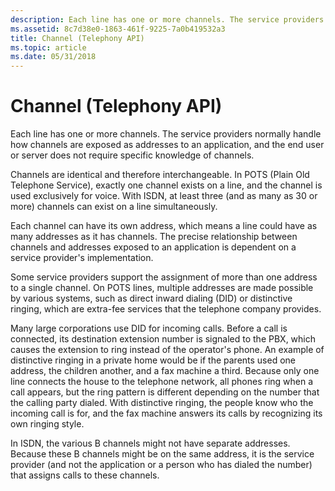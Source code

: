 ```yaml
---
description: Each line has one or more channels. The service providers normally handle how channels are exposed as addresses to an application, and the end user or server does not require specific knowledge of channels.
ms.assetid: 8c7d38e0-1863-461f-9225-7a0b419532a3
title: Channel (Telephony API)
ms.topic: article
ms.date: 05/31/2018
---
```


# Channel (Telephony API)

Each line has one or more channels. The service providers normally handle how channels are exposed as addresses to an application, and the end user or server does not require specific knowledge of channels.

Channels are identical and therefore interchangeable. In POTS (Plain Old Telephone Service), exactly one channel exists on a line, and the channel is used exclusively for voice. With ISDN, at least three (and as many as 30 or more) channels can exist on a line simultaneously.

Each channel can have its own address, which means a line could have as many addresses as it has channels. The precise relationship between channels and addresses exposed to an application is dependent on a service provider's implementation.

Some service providers support the assignment of more than one address to a single channel. On POTS lines, multiple addresses are made possible by various systems, such as direct inward dialing (DID) or distinctive ringing, which are extra-fee services that the telephone company provides.

Many large corporations use DID for incoming calls. Before a call is connected, its destination extension number is signaled to the PBX, which causes the extension to ring instead of the operator's phone. An example of distinctive ringing in a private home would be if the parents used one address, the children another, and a fax machine a third. Because only one line connects the house to the telephone network, all phones ring when a call appears, but the ring pattern is different depending on the number that the calling party dialed. With distinctive ringing, the people know who the incoming call is for, and the fax machine answers its calls by recognizing its own ringing style.

In ISDN, the various B channels might not have separate addresses. Because these B channels might be on the same address, it is the service provider (and not the application or a person who has dialed the number) that assigns calls to these channels.

 

 



